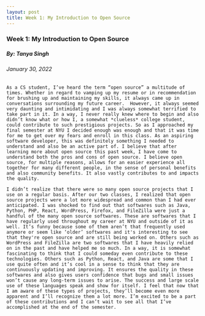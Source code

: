```yaml
---
layout: post
title: Week 1: My Introduction to Open Source 
---
```


### Week 1: My Introduction to Open Source 
##### By: Tanya Singh
###### January 30, 2022

    As a CS student, I’ve heard the term “open source” a multitude of times. Whether in regard to vamping up my resume or in recommendation for brushing up and maintaining my skills, it always came up in conversations surrounding my future career.  However, it always seemed very daunting and intimidating and I was always somewhat terrified to take part in it. In a way, I never really knew where to begin and also didn’t know what or how I, a somewhat *clueless* college student, could contribute to such prestigious projects. So as I approached my final semester at NYU I decided enough was enough and that it was time for me to get over my fears and enroll in this class. As an aspiring software developer, this was definitely something I needed to understand and also be an active part of. I believe that after learning more about open source this past week, I have come to understand both the pros and cons of open source. I believe open source, for multiple reasons, allows for an easier experience all together for many different people, in the sense of personal benefits and also community benefits. It also vastly contributes to and impacts the quality. 

    I didn’t realize that there were so many open source projects that I use on a regular basis. After our two classes, I realized that open source projects were a lot more widespread and common than I had ever anticipated. I was shocked to find out that softwares such as Java, Python, PHP, React, WordPress, Firefox, and FileZilla were just a handful of the many open source softwares. These are softwares that I have regularly used throughout my career at NYU and outside of it as well. It’s funny because some of them aren’t that frequently used anymore or seem like ‘older’ softwares and it's interesting to see that they're open source and are still being worked on. Others such as WordPress and FileZilla are two softwares that I have heavily relied on in the past and have helped me so much. In a way, it is somewhat fascinating to think that I could someday even contribute to these technologies. Others such as Python, React, and Java are some that I use quite often and it’s cool in a sense to think that they are continuously updating and improving. It ensures the quality in these softwares and also gives users confidence that bugs and small issues won’t cause any long-term issues to arise. The success and large scale use of these languages speak and show for itself. I feel that now that I am aware of these types of projects, they’ll become even more apparent and I’ll recognize them a lot more. I’m excited to be a part of these contributions and I can’t wait to see all that I’ve accomplished at the end of the semester. 

